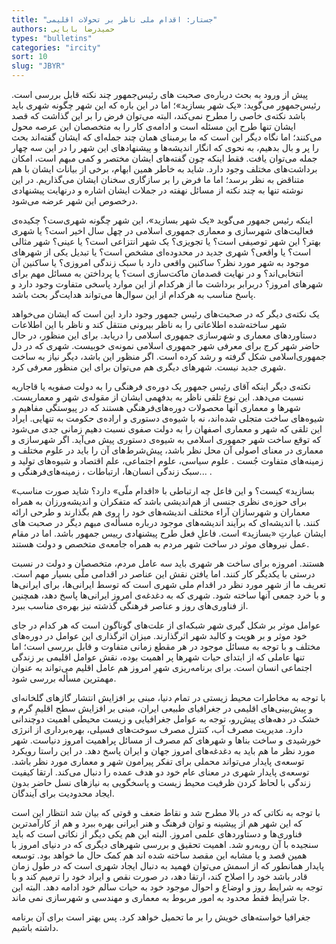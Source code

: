```yaml
--- 
title: "جستار: اقدام ملی ناظر بر تحولات اقلیمی" 
authors: حمیدرضا بابایی 
types: "bulletins" 
categories: "ircity" 
sort: 10 
slug: "JBYR" 
--- 
```

پیش از ورود به بحث درباره‌ی صحبت های رئیس‌جمهور چند نکته قابل بررسی است. رئیس‌جمهور می‌گوید: «یک شهر بسازید»؛ اما در این باره که این شهر چگونه شهری باید باشد نکته‌ی خاصی را مطرح نمی‌کند، البته می‌توان فرض را بر این گذاشت که قصد ایشان تنها طرح این مسئله است و ادامه‌ی کار را به متخصصان این عرصه محول می‌کنند؛ اما نگاه دیگر این است که ما برمبنای همان چند جمله‌ای که ایشان گفته‌اند بحث را پر و بال بدهیم، به نحوی که انگار اندیشه‌ها و پیشنهادهای این شهر را در این سه چهار جمله می‌توان یافت. فقط اینکه چون گفته‌های ایشان مختصر و کمی مبهم است، امکان برداشت‌های مختلف وجود دارد. شاید به خاطر همین ابهام، برخی از بیانات ایشان با هم متناقض به‌ نظر برسد؛ اما ما فرض را بر سازگاری سخنان ایشان می‌گذاریم. در این نوشته تنها به چند نکته از مسائل نهفته در جملات ایشان اشاره و در‌نهایت پیشنهادی در‌خصوص این شهر عرضه می‌شود.

اینکه رئیس ‌جمهور می‌گوید «یک شهر بسازید»، این شهر چگونه شهری‌ست؟ چکیده‌ی فعالیت‌های شهرسازی و معماری جمهوری اسلامی در چهل سال اخیر است؟ یا شهری بهتر؟ این شهر توصیفی است؟ یا تجویزی؟ یک شهر انتزاعی است؟ یا عینی؟ شهر مثالی است؟ یا واقعی؟ شهری جدید در محدوده‌ای مشخص است؟ یا تبدیل یکی از شهرهای موجود به شهر مورد نظر؟ ساکنین واقعی دارد با سبک زندگی امروزی؟ یا ساکنین آن انتخابی‌اند؟ و در نهایت قصدمان ماکت‌سازی است؟ یا پرداختن به مسائل مهم برای شهرهای امروز؟ دربرابر برداشت ما از هرکدام از این موارد پاسخی متفاوت وجود دارد و پاسخ مناسب به هرکدام از این سوال‌ها می‌تواند هدایت‌گر بحث باشد.

یک نکته‌ی دیگر که در صحبت‌های رئیس ‌جمهور وجود دارد این است که ایشان می‌خواهد شهر ساخته‌شده اطلاعاتی را به ناظر بیرونی منتقل کند و ناظر با این اطلاعات دستاوردهای معماری و شهرسازی جمهوری ‌اسلامی را دریابد. برای این منظور، در حال حاضر شهر کرج برای معرفی شهر جمهوری ‌اسلامی نمونه‌ی خوبیست. شهری که در دل جمهوری‌اسلامی شکل گرفته و رشد کرده است. اگر منظور این باشد، دیگر نیاز به ساخت شهری جدید نیست. شهرهای دیگری هم می‌توان برای این منظور معرفی کرد.

نکته‌‌ی دیگر اینکه آقای رئیس ‌جمهور یک دوره‌ی فرهنگی را به دولت صفویه یا قاجاریه نسبت می‌دهد. این نوع تلقی ناظر به بدفهمی ایشان از مقوله‌ی شهر و معماریست. شهرها و معماری آنها محصولات دوره‌های‌فرهنگی هستند که در پیوستگی مفاهیم و شیوه‌های ساخت متجلی شده‌اند، نه با شیوه‌ی دستوری و اراده‌ی حکومت به تنهایی. ایراد این تلقی که شهر و معماری اصفهان را به دولت صفوی نسبت دهیم زمانی جدی می‌شود که توقع ساخت شهر جمهوری ‌اسلامی به شیوه‌ی دستوری پیش می‌آید. اگر شهرسازی و معماری در معنای اصولی آن محل نظر باشد، پیش‌شرط‌های آن را باید در علوم مختلف و زمینه‌های متفاوت جُست . علوم سیاسی، علوم اجتماعی، علم اقتصاد و شیوه‌های تولید و  سبک زندگی انسان‌ها، ارتباطات ، زمینه‌های‌فرهنگی و... .

«بسازید» کیست؟ و این فاعل چه ارتباطی با «اقدام ملّی» دارد؟ شاید صورت مناسب برای حوزه‌ی نظری جنسی از هم‌اندیشی باشد که متفکران و اندیشه‌ورزان به همراه  معماران و شهرسازان آراء مختلف اندیشه‌های خود را روی ‌هم بگذارند و طرحی ارائه کنند. با اندیشه‌ای که برآیند اندیشه‌های موجود درباره مسأله‌ی مبهم دیگر در صحبت های ایشان عبارتِ «بسازید» است. فاعلِ فعل طرح پیشنهادی رییس جمهور باشد. اما در مقام عمل نیروهای موثر در ساخت شهر مردم به همراه جامعه‌ی متخصص و دولت هستند.

هستند. امروزه برای ساخت هر شهری  باید سه عامل مردم، متخصصان و دولت در نسبت درستی با یکدیگر کار کنند. اما یافتن نقش این عناصر در اقدامی ملّی بسیار مهم است. تعریف ما از شهر مورد نظر در اقدام ملی شهری است که توسط ایرانی‌ها، برای ایرانی‌ها و با خرد جمعی آنها ساخته شود. شهری که به دغدغه‌ی امروز ایرانی‌ها پاسخ دهد، همچنین از فناوری‌های روز و عناصر فرهنگی گذشته نیز بهره‌ی مناسب ببرد.

عوامل موثر بر شکل گیری شهر شبکه‌ای از علت‌های گوناگون است که هر کدام در جای خود موثر و بر هویت و کالبد شهر اثرگذارند. میزان اثرگذاری این عوامل در دوره‌های مختلف و با توجه به مسائل موجود در هر مقطع زمانی متفاوت و قابل بررسی است؛ اما تنها عاملی که از ابتدای حیات شهرها پر اهمیت بوده، نقش عوامل اقلیمی بر زندگی اجتماعی انسان است.  برای برنامه‌ریزی شهرِ امروز هم عامل اقلیم می‌تواند به‌ عنوان مهمترین مسأله بررسی شود.

 با توجه به مخاطرات محیط زیستی در تمام دنیا، مبنی بر افزایش انتشار گازهای گلخانه‌ای و پیش‌بینی‌های اقلیمی در جغرافیای طبیعی ایران،  مبنی بر افزایش سطح اقلیمِ گرم و خشک در دهه‌های پیش‌رو، توجه به عوامل جغرافیایی و زیست محیطی اهمیت دوچندانی دارد. مدیریت مصرف آب، کنترل مصرف سوخت‌های فسیلی، بهره‌برداری از انرژی خورشیدی و ساخت بناها و شهرهای کم مصرف از مسائل پر‌اهمیت  امروز دنیاست. شهر مورد نظر ما هم باید به دغدغه‌های امروز جهان و ایران پاسخ دهد.  در این راستا رویکرد توسعه‌ی پایدار می‌تواند محملی برای تفکر پیرامون شهر و معماری مورد نظر باشد. توسعه‌ی پایدار شهری در معنای عام خود دو هدف عمده را دنبال می‌کند. ارتقا کیفیت زندگی با لحاظ کردن ظرفیت محیط زیست و پاسخگویی به نیازهای نسل حاضر بدون ایجاد محدودیت برای آیندگان.

با توجه به نکاتی که در بالا مطرح شد و نقاط ضعف و قوتی که بیان شد انتظار این است که این شهر هم از پیشینه و توان فرهنگ و هنر ایرانی بهره ببرد و هم از کارآمدترین فناوری‌ها و دستاوردهای علمی امروز. البته این هم یکی دیگر از نکاتی است که باید سنجیده با آن رو‌به‌رو شد. اهمیت تحقیق و بررسی شهرهای دیگری که در دنیای امروز با همین قصد و یا مشابه این مقصد ساخته شده اند هم کمک حال ما خواهد بود. توسعه پایدار همانطور که از اسمش می‌توان فهمید به دنبال ایجاد شهری است که در طول زمان قادر باشد خود را اصلاح کند، ارتقا دهد، در صورت نقص و ایراد خود را ترمیم کند و با توجه به شرایط روز و اوضاع و احوال موجود خود به حیات سالم خود ادامه دهد. البته این جا شرایط فقط محدود به امور مربوط به معماری و مهندسی و شهرسازی نمی ماند.

جغرافیا خواسته‌های خویش را بر ما تحمیل خواهد کرد. پس بهتر است برای آن برنامه داشته باشیم.